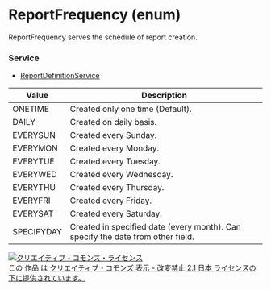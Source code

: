 # ReportFrequency (enum)
ReportFrequency serves the schedule of report creation.
### Service
+ [ReportDefinitionService](../services/ReportDefinitionService.md)

| Value | Description | 
|---|---|
| ONETIME| Created only one time (Default). |
| DAILY| Created on daily basis. |
| EVERYSUN| Created every Sunday. |
| EVERYMON| Created every Monday. |
| EVERYTUE| Created every Tuesday. |
| EVERYWED| Created every Wednesday. |
| EVERYTHU| Created every Thursday. |
| EVERYFRI| Created every Friday. |
| EVERYSAT| Created every Saturday. |
| SPECIFYDAY| Created in specified date (every month). Can specify the date from other field. |
<a rel="license" href="http://creativecommons.org/licenses/by-nd/2.1/jp/"><img alt="クリエイティブ・コモンズ・ライセンス" style="border-width:0" src="https://i.creativecommons.org/l/by-nd/2.1/jp/88x31.png" /></a><br />この 作品 は <a rel="license" href="http://creativecommons.org/licenses/by-nd/2.1/jp/">クリエイティブ・コモンズ 表示 - 改変禁止 2.1 日本 ライセンスの下に提供されています。</a>
